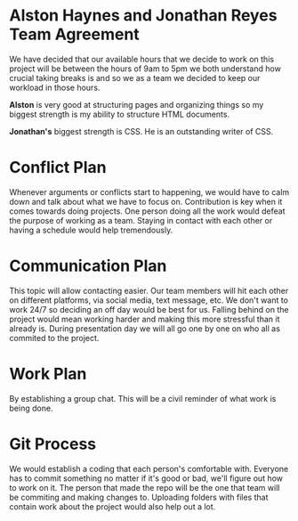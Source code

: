 # Alston Haynes and Jonathan Reyes Team Agreement
We have decided that our available hours that we decide to 
work on this project will be between the hours of 9am to 5pm 
we both understand how crucial taking breaks is and so we as a team we decided 
to keep our workload in those hours.

**Alston** is very good at structuring pages and organizing things so my biggest strength is
my ability to structure HTML documents.

**Jonathan's** biggest strength is CSS. He is an outstanding writer of CSS.
         
# Conflict Plan
Whenever arguments or conflicts start to happening, we would have to calm down and talk about what we have to focus on.
Contribution is key when it comes towards doing projects. One person doing all the work would defeat the purpose of working as a team.
Staying in contact with each other or having a schedule would help tremendously.

# Communication Plan
This topic will allow contacting easier. Our team members will hit each other on different platforms, via social media, text message, etc.
We don't want to work 24/7 so deciding an off day would be best for us. Falling behind on the project would mean working harder and making this more stressful than it already is.
During presentation day we will all go one by one on who all as commited to the project.

# Work Plan
By establishing a group chat. This will be a civil reminder of what work is being done.

# Git Process
We would establish a coding that each person's comfortable with. Everyone has to commit something no matter if it's good or bad, we'll figure out how to work on it.
The person that made the repo will be the one that team will be commiting and making changes to. Uploading folders with files that contain work about the project would also
help out a lot.
